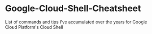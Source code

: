 # Google-Cloud-Shell-Cheatsheet
List of commands and tips I've accumulated over the years for Google Cloud Platform's Cloud Shell
